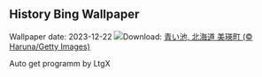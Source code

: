 ## History Bing Wallpaper
Wallpaper date: 2023-12-22
![](https://www.bing.com/th?id=OHR.Wintersolstice2023_JA-JP9488437005_UHD.jpg&w=1000)Download: [青い池, 北海道 美瑛町 (© Haruna/Getty Images)](https://www.bing.com/th?id=OHR.Wintersolstice2023_JA-JP9488437005_UHD.jpg)

Auto get programm by LtgX
